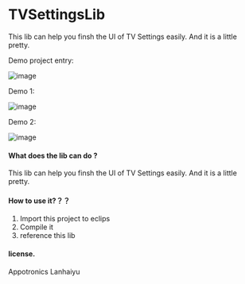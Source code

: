 # TVSettingsLib
This lib can help you finsh the UI of TV Settings easily. And it is a little pretty.

Demo project entry:

![image](https://github.com/lanhaiyu0214/TVSettingsLib/blob/master/Entry.png)

Demo 1:

![image](https://github.com/lanhaiyu0214/TVSettingsLib/blob/master/Entry-1.png)

Demo 2:

![image](https://github.com/lanhaiyu0214/TVSettingsLib/blob/master/Entry-2.png)

#### What does the lib can do ?
This lib can help you finsh the UI of TV Settings easily. And it is a little pretty.

#### How to use it?？？
   1. Import this project to eclips
   2. Compile it 
   3. reference this lib
#### license.
Appotronics Lanhaiyu
